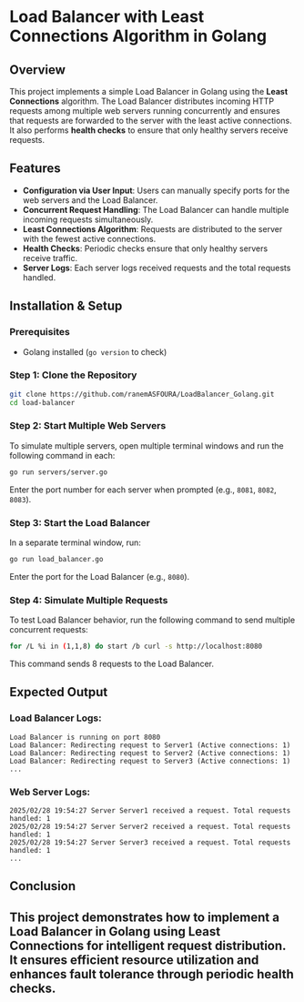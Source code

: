 # Load Balancer with Least Connections Algorithm in Golang

## Overview
This project implements a simple Load Balancer in Golang using the **Least Connections** algorithm. The Load Balancer distributes incoming HTTP requests among multiple web servers running concurrently and ensures that requests are forwarded to the server with the least active connections. It also performs **health checks** to ensure that only healthy servers receive requests.

## Features
- **Configuration via User Input**: Users can manually specify ports for the web servers and the Load Balancer.
- **Concurrent Request Handling**: The Load Balancer can handle multiple incoming requests simultaneously.
- **Least Connections Algorithm**: Requests are distributed to the server with the fewest active connections.
- **Health Checks**: Periodic checks ensure that only healthy servers receive traffic.
- **Server Logs**: Each server logs received requests and the total requests handled.

## Installation & Setup
### Prerequisites
- Golang installed (`go version` to check)

### Step 1: Clone the Repository
```sh
git clone https://github.com/ranemASFOURA/LoadBalancer_Golang.git
cd load-balancer
```

### Step 2: Start Multiple Web Servers
To simulate multiple servers, open multiple terminal windows and run the following command in each:
```sh
go run servers/server.go
```
Enter the port number for each server when prompted (e.g., `8081`, `8082`, `8083`).

### Step 3: Start the Load Balancer
In a separate terminal window, run:
```sh
go run load_balancer.go
```
Enter the port for the Load Balancer (e.g., `8080`).

### Step 4: Simulate Multiple Requests
To test Load Balancer behavior, run the following command to send multiple concurrent requests:
```sh
for /L %i in (1,1,8) do start /b curl -s http://localhost:8080
```
This command sends 8 requests to the Load Balancer.


## Expected Output
### Load Balancer Logs:
```
Load Balancer is running on port 8080
Load Balancer: Redirecting request to Server1 (Active connections: 1)
Load Balancer: Redirecting request to Server2 (Active connections: 1)
Load Balancer: Redirecting request to Server3 (Active connections: 1)
...
```
### Web Server Logs:
```
2025/02/28 19:54:27 Server Server1 received a request. Total requests handled: 1
2025/02/28 19:54:27 Server Server2 received a request. Total requests handled: 1
2025/02/28 19:54:27 Server Server3 received a request. Total requests handled: 1
...
```


## Conclusion
This project demonstrates how to implement a **Load Balancer in Golang** using **Least Connections** for intelligent request distribution. It ensures efficient resource utilization and enhances fault tolerance through periodic health checks.
---

